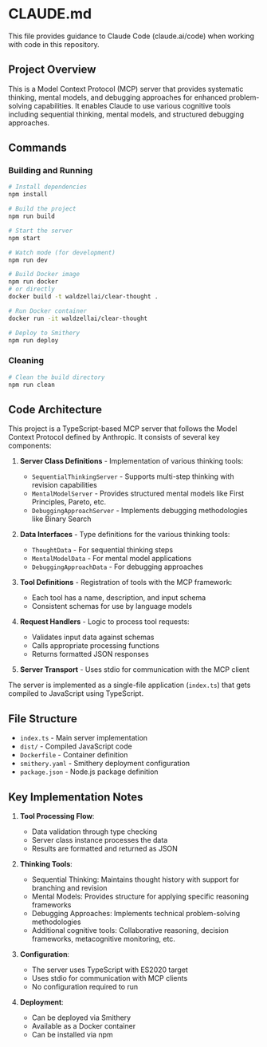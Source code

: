 # CLAUDE.md

This file provides guidance to Claude Code (claude.ai/code) when working with code in this repository.

## Project Overview

This is a Model Context Protocol (MCP) server that provides systematic thinking, mental models, and debugging approaches for enhanced problem-solving capabilities. It enables Claude to use various cognitive tools including sequential thinking, mental models, and structured debugging approaches.

## Commands

### Building and Running

```bash
# Install dependencies
npm install

# Build the project
npm run build

# Start the server
npm start

# Watch mode (for development)
npm run dev 

# Build Docker image
npm run docker
# or directly
docker build -t waldzellai/clear-thought .

# Run Docker container
docker run -it waldzellai/clear-thought

# Deploy to Smithery
npm run deploy
```

### Cleaning

```bash
# Clean the build directory
npm run clean
```

## Code Architecture

This project is a TypeScript-based MCP server that follows the Model Context Protocol defined by Anthropic. It consists of several key components:

1. **Server Class Definitions** - Implementation of various thinking tools:
   - `SequentialThinkingServer` - Supports multi-step thinking with revision capabilities
   - `MentalModelServer` - Provides structured mental models like First Principles, Pareto, etc.
   - `DebuggingApproachServer` - Implements debugging methodologies like Binary Search

2. **Data Interfaces** - Type definitions for the various thinking tools:
   - `ThoughtData` - For sequential thinking steps
   - `MentalModelData` - For mental model applications
   - `DebuggingApproachData` - For debugging approaches

3. **Tool Definitions** - Registration of tools with the MCP framework:
   - Each tool has a name, description, and input schema
   - Consistent schemas for use by language models

4. **Request Handlers** - Logic to process tool requests:
   - Validates input data against schemas
   - Calls appropriate processing functions
   - Returns formatted JSON responses

5. **Server Transport** - Uses stdio for communication with the MCP client

The server is implemented as a single-file application (`index.ts`) that gets compiled to JavaScript using TypeScript.

## File Structure

- `index.ts` - Main server implementation
- `dist/` - Compiled JavaScript code
- `Dockerfile` - Container definition
- `smithery.yaml` - Smithery deployment configuration
- `package.json` - Node.js package definition

## Key Implementation Notes

1. **Tool Processing Flow**:
   - Data validation through type checking
   - Server class instance processes the data
   - Results are formatted and returned as JSON

2. **Thinking Tools**:
   - Sequential Thinking: Maintains thought history with support for branching and revision
   - Mental Models: Provides structure for applying specific reasoning frameworks
   - Debugging Approaches: Implements technical problem-solving methodologies
   - Additional cognitive tools: Collaborative reasoning, decision frameworks, metacognitive monitoring, etc.

3. **Configuration**:
   - The server uses TypeScript with ES2020 target
   - Uses stdio for communication with MCP clients
   - No configuration required to run

4. **Deployment**:
   - Can be deployed via Smithery
   - Available as a Docker container
   - Can be installed via npm